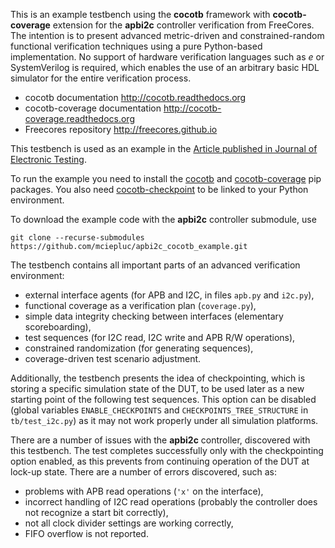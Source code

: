 This is an example testbench using the **cocotb** framework with **cocotb-coverage** extension for the **apbi2c** controller verification from FreeCores.
The intention is to present advanced metric-driven and constrained-random functional verification techniques using a pure Python-based implementation.
No support of hardware verification languages such as _e_ or SystemVerilog is required, which enables the use of an arbitrary basic HDL simulator for the entire verification process. 

* cocotb documentation http://cocotb.readthedocs.org
* cocotb-coverage documentation http://cocotb-coverage.readthedocs.org
* Freecores repository http://freecores.github.io

This testbench is used as an example in the [Article published in Journal of Electronic Testing](https://link.springer.com/article/10.1007/s10836-019-05777-0).

To run the example you need to install the [cocotb](https://pypi.org/project/cocotb/) and [cocotb-coverage](https://pypi.org/project/cocotb-coverage/) pip packages. You also need [cocotb-checkpoint](https://github.com/mciepluc/cocotb-checkpoint) to be linked to your Python environment.

To download the example code with the **apbi2c** controller submodule, use

    git clone --recurse-submodules https://github.com/mciepluc/apbi2c_cocotb_example.git

The testbench contains all important parts of an advanced verification environment:
* external interface agents (for APB and I2C, in files ``apb.py`` and ``i2c.py``),
* functional coverage as a verification plan (``coverage.py``),
* simple data integrity checking between interfaces (elementary scoreboarding),
* test sequences (for I2C read, I2C write and APB R/W operations),
* constrained randomization (for generating sequences),
* coverage-driven test scenario adjustment.

Additionally, the testbench presents the idea of checkpointing, which is storing a specific simulation state of the DUT, to be used later as a new starting point of the following test sequences. 
This option can be disabled (global variables ``ENABLE_CHECKPOINTS`` and ``CHECKPOINTS_TREE_STRUCTURE`` in ``tb/test_i2c.py``) as it may not work properly under all simulation platforms.

There are a number of issues with the **apbi2c** controller, discovered with this testbench.
The test completes successfully only with the checkpointing option enabled, as this prevents from continuing operation of the DUT at lock-up state. There are a number of errors discovered, such as:
* problems with APB read operations (``'x'`` on the interface),
* incorrect handling of I2C read operations (probably the controller does not recognize a start bit correctly),
* not all clock divider settings are working correctly,
* FIFO overflow is not reported.
